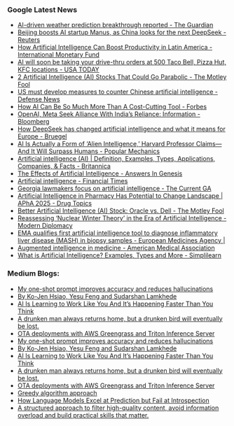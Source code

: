 ### Google Latest News
<!-- GOOGLE-NEWS-CONTENT:START -->

- [AI-driven weather prediction breakthrough reported - The Guardian](https://news.google.com/rss/articles/CBMiuAFBVV95cUxORjh1cUNFeHlMWUhpZ3BZTDV1VTlJMkV2aDZKRURoWGdKRzV0ekE5d0xIb1JXZGZBajktT25lS0xMQ0FwTHRVZTVySk5JbTQ0T3l3cDNoeDhEdm9FVDdOQjZKVUJfN3JSM2hjTmdCOW9RMlpsYVdyZXMxX3RURzJMNWd0U3ZCY24wZXRiNWRjYVNvUGhEcDRJcnRnazlFQzhMMGVtcVgtZGZuUUdhOG5oUEU2M3NJdl9x?oc=5)
- [Beijing boosts AI startup Manus, as China looks for the next DeepSeek - Reuters](https://news.google.com/rss/articles/CBMixwFBVV95cUxPNGhYRWg3LUxVMWFjSmNMdU84WXAtNURHeGo2MDhXaEhSWVZlSzFUX2FIZGdQVmluWFBCRGZPRjJJbmpmNlNqT0hxX3hRNVJDem9WcDJMVnJEd0E3VFRrZGNiOXQwZHJpMVVVdnNSb29UQ3JsdXVFZU02TnBzZkxfODZEcVVNT2dxODlpMkdxSlBEWWdyNm5Td0dIVE8tOEtWbDF6clZWajRZUnkwcEo3WC0ydDNSejU0dENBRnp2TWhTT0VodGZB?oc=5)
- [How Artificial Intelligence Can Boost Productivity in Latin America - International Monetary Fund](https://news.google.com/rss/articles/CBMitwFBVV95cUxOVHV6VEs4TlNVaWdMQjVfTEo1OGIyM0IyWjVVU0FDNElMc001ZFloWVNhZkM4RXJXUDBueGtkbzBNLVhMcm1YbDRzZ0sxVUhFQWpSVk5aM3RzaWk5LWsyMHlZM0tTYm1HcnN2RURKZUxpY0VDb3pmT2YyTzI1UnNadWt2REQ3NzFtc3daZ2ZRaktwLVE3OUtYNEJ5MmFXVDRwNDgyY01iVV93all2RkpBZUQ4d0p3UTA?oc=5)
- [AI will soon be taking your drive-thru orders at 500 Taco Bell, Pizza Hut, KFC locations - USA TODAY](https://news.google.com/rss/articles/CBMiswFBVV95cUxQSFpWOW1QWUI3cGZnRHg1aFdZZkFta0U0TDZ2aE5KOXdLTXpBQ0Q2eDNEWFI4dnowdDVHdlhuaFAzajh3Xzktc1FUSW5LQ2pXN3MwQ3lKcmlvTlNWMjcwaDdMTDhnNlVJMWxRV05GajdHUzllTGo5bzZxSi1wR0p0Vld3VG5Oc09mZmlhdkExUHlhQTJZbmdmTG42Q1hwLXpkX2VOSEdRYmhIUkxBcHBhMVlQcw?oc=5)
- [2 Artificial Intelligence (AI) Stocks That Could Go Parabolic - The Motley Fool](https://news.google.com/rss/articles/CBMikwFBVV95cUxOMkREOExhZmQxa0xCcjhlZFFiVjFQSDVaeXdjUDBQbXZCOXB5ZkNmSTVRQkdXWjJBM19iNjNwc1JielhfdS1LRThhLTNkcThJeVlROFpaaC03cWlIcVJaUlZFXzFLcUFzRURCVlBJRmRwVFNXN3M4MDVhYThtUWVNZFdzV2NmZHJDc0NRZTFxTl9yU1E?oc=5)
- [US must develop measures to counter Chinese artificial intelligence - Defense News](https://news.google.com/rss/articles/CBMitgFBVV95cUxQb0FZZmNSOEphVHhJRXlKNzhFQ1hVd2pfTmp1R3NOZjc4QnpFR1liMFZEYmZ0aU1FMXhaZlptNk5tcWlwVnZ4VDZNa1FEQ29XNTdKbDU5VG1uN25FN1ZvRDFvMGVOMjBuM3RONDh1cVItQ2FhYXpvVFhWY3BfUVh4TzAtOUQ2Nm5FSnA1YXlUcEtrVjgwWERUN3BHcWNOMHBIajg5M2YtakIzS2xSOG5fUG05QjlSUQ?oc=5)
- [How AI Can Be So Much More Than A Cost-Cutting Tool - Forbes](https://news.google.com/rss/articles/CBMipgFBVV95cUxNNUdxaEJWSkpLME5jVmF2OXRFcWdSZEpJWHo1REIyWnB1Um9pREtSd0dhT01tQklJbk9vWXlDQTA1UThDWExQenctcHc5aXVyUEt4alg0OXF3YlJmVDFvdTBoUl9mbi1GZFl2Rkh4NUFZWG5hLVJ2SXFLdWlDUlUtemh4WXFLV2ZYT3ZlUFFvXzBkWmFYZ1BuUTJpMVdPSmxiYTNVY0RR?oc=5)
- [OpenAI, Meta Seek Alliance With India’s Reliance: Information - Bloomberg](https://news.google.com/rss/articles/CBMirwFBVV95cUxNSzJHamZ0elViaFkyb01RYUctWkZacThfMnVoVjNfb0w1OE4xM01vUWQ4QXVoZm5tSlR0bnR5a3NKWXJ3XzFTV1BzcEdTSldhSjBHeFpVWkVtcnoxNjhwVEs5WHBpN09URklBeWNvNnFtMThXdElYWU9CMEVoRERlTmhlVVJyUWZzTTVmU191TEVXRTZ1VkthZXRMSm9ZRlJLelVIRkJfLXN1T0w0M1Bv?oc=5)
- [How DeepSeek has changed artificial intelligence and what it means for Europe - Bruegel](https://news.google.com/rss/articles/CBMirwFBVV95cUxQZ2xwWFd1dkJCYWMwckJ1N1Z5THROUHNGeV9vamswOFp5Y1kydVIyNVNqSmVyTGRZYUFURU1pc3prc3hXblQxYmQ0TDJ0ZEVlcGJLalcxUlF3c0xKaVp4RWpZYU9EWXBSNkVRaXl6SEt0VTZXS2hVNjBxNkh1UFRROHJOX3ZUV2lnYVBpaVdnaThhLXVnQmhCTkRzeUpmeDJVQW9UdW9VUkpfQmxQZzA0?oc=5)
- [AI Is Actually a Form of ‘Alien Intelligence,’ Harvard Professor Claims—And It Will Surpass Humans - Popular Mechanics](https://news.google.com/rss/articles/CBMiogFBVV95cUxNRURPNVFnbWtBemU5dGZfbUIyNGY3eW1wbjVlOXd2aXJ0NGVNX3laVEtWSDJFdmdYbGVwOC1NOXh6MDJzckFPTjNiSVdSdEFwT0d2eEtIZE5YV3VFakd5d0dOcU8tWEk5SWhRZVhYWWVtOVFMRUZCV2ZUWklGWElCRGRWQXJDRjJMMkNCUzEzZTFaQ1VNNUR0Q0p3WElUUmNjTWc?oc=5)
- [Artificial intelligence (AI) | Definition, Examples, Types, Applications, Companies, & Facts - Britannica](https://news.google.com/rss/articles/CBMibkFVX3lxTE91d3p4QUEyLUdkaGwtSVItNUZLNmlxQWRMeC11aXpDaFl4UEl3QmZockRzN2NidmlJN2RnZGhHSzBNbU1zcDRCMEtIbVEtYWk4QXh3UkRabmVOMjJ1UmJxM2N6U3d6cUJ5c1dydmZR?oc=5)
- [The Effects of Artificial Intelligence - Answers In Genesis](https://news.google.com/rss/articles/CBMigAFBVV95cUxQVjdjSU45QVVncUQwemdWb3Zpb0NQcDNtQVRRTC1hSml0T3hIX1c1ekpsWkI1NC0tS3AzZzVKa0hhQnBFenFFVzYxVkpzMG5lZ08zaS1jcWYycktzRmFBOC03U0MzUjQyLXR4YW8wVl9wUlFCb2tOdjN2MFNpa3VLag?oc=5)
- [Artificial intelligence - Financial Times](https://news.google.com/rss/articles/CBMiVEFVX3lxTE5FTzJRQzF3b1BLQ2ZZOTBfOGdzX051dnhBQ0VzUGtWN3Ntd1R5ZzZoMVJUZG9YLW95dXN5TWpZaXozWVRMaHhUQ2tfQjc0V21WZmVxYw?oc=5)
- [Georgia lawmakers focus on artificial intelligence - The Current GA](https://news.google.com/rss/articles/CBMilAFBVV95cUxNYnBiWnhHeWRCS20wZmstR1FYUVRRUU1RM0IxZ05mdWlsb0RLRG1rOUtXNEQtaFNYaFB6ZGlVbDNBbzRaZGxVTG9CczI5eTFxenA2Z0RXNTlzNVdZVW9pUHJLREp1cXlhSnVPTkZzV0VsQlBJZUYyX1p3d0FqdTE1UnBCQWtUQjdoc0w5cEQzVlB5cWYy?oc=5)
- [Artificial Intelligence in Pharmacy Has Potential to Change Landscape | APhA 2025 - Drug Topics](https://news.google.com/rss/articles/CBMisAFBVV95cUxQbVJJc0hnVjdZVllLOHFKZEh0b3NZSlplX1JfaWJ4bWRETGJZRnJGc2VHRzJQdjZLbGRISnBqNkxiVmFGN2RBTDNJb25TU3VZWHF2T0trVHpUQS1BNjdwcnhhS3FVUXlHcms2NGIwalpSWEJ0clVweTdXcXYzaVMtbDg2ZWVzVElxeG1WNEtnR2dHUWNQLW44NUdZV1Zxd1pmak1FblpyUndkQkg3WTJpdA?oc=5)
- [Better Artificial Intelligence (AI) Stock: Oracle vs. Dell - The Motley Fool](https://news.google.com/rss/articles/CBMilgFBVV95cUxQRXQ4elpXTTZfR2dPZGZfcm9rOFprVDh5NFR3MXFwN0dVR205dVpsMk96YjA2SU9pdGRBSkNTUW9yblkyaTNGUE1fcEJKby1SUHRzRWVFb01FZlotaGNNeUlBRkhQUnhyWWNHNHlPd3VOSEdqTGdQNlpFYzdrR3ZRclJpZml4YWoyeUdlczB4YUZmaU1jQVE?oc=5)
- [Reassessing ‘Nuclear Winter Theory’ in the Era of Artificial Intelligence - Modern Diplomacy](https://news.google.com/rss/articles/CBMirwFBVV95cUxOMUpIdVQ5VDh6SGlQSXZwQXl5VzNScFlHZl91a2tNcnhYcjljeHVSTXFiblM3UjRBSXRuTVA2VklkY3ZaNHJ5aE80ZjdpV0kzbFpkakcwWGNrMV9fMlFlWTZOellVc3RfZEs3ZURvNkozWDVaaGhENTBnLU5OaHRlLTMtbk1XRnVPbUlvVnZNLUVmVnY4R0JUV2plU1JYRTlZWUtob3o5aFMyRWZyTHhz?oc=5)
- [EMA qualifies first artificial intelligence tool to diagnose inflammatory liver disease (MASH) in biopsy samples - European Medicines Agency |](https://news.google.com/rss/articles/CBMi1AFBVV95cUxPdFRzbTZwaXlnVnF1aXBpTURweWl5S2dqVDNSYmY2YnR0ODlfQjRHaTExZnl0cXZkNzBHbXBUZjROTVlHNnZ3alBUcWtmS3RCTjg1SnpNSEdHNFJtbmZ2em5ZUVhhUWk4WlNoSnFsemJnMGdzOWJsaFUzVTFOdmJiY0FtUDQ5WDdNb2kyTXRkbWk0OTl1eFJaTkVPUDVZMGNMeG9nTTdFcktta0NTS1A1Ymt3TldtLXRtaGFrbmF5LTNzUVNoWlJPcVY3d1lyU2NWT00tSQ?oc=5)
- [Augmented intelligence in medicine - American Medical Association](https://news.google.com/rss/articles/CBMijAFBVV95cUxPeUZ0UTJTcnpROXdXYWxHdDJMejBwVm9xZ1FtTFVnOHBHTTV5NDY1NFBRd0JzM2h6Qk1BZXVLeEhYWThQMVFoa3J3bGFFYVN6VjVnS3JvWDdRUjVxbHo4bEtaOWwxd1FXd01pYWxmYzRJWE9LMWtaM2FqS1BPdkJKYXNPSlRhcFpDUTVQSQ?oc=5)
- [What is Artificial Intelligence? Examples, Types and More - Simplilearn](https://news.google.com/rss/articles/CBMipAFBVV95cUxPVVFqUGlIQ0dCX0hxVDg0V3cxbjZKQ0dpZFZoNF9GV3dFb1I1V3hZZDBzTE4tZk92bzdBNmlTbS1NVTF4ZDVrdDNTQjctN292UjJnTloySjUtbnRjdXF5QTBhc1V3RzdYMTR0Q0ctRTNORTI2WllGQnhwMWpFVHBXRmhJRnVtd2JaSXctcHVETElfWkpsMlRuY3RkMVZfdXVKNnVMSg?oc=5)<!-- GOOGLE-NEWS-CONTENT:END -->

### Medium Blogs:
<!-- MEDIUM-CONTENT:START -->

- [My one-shot prompt improves accuracy and reduces hallucinations](https://medium.com/prompt-prompts/boost-ai-reasoning-with-intentional-hallucination-prompt-196d6cb1b3c6?source=topic_portal---recommended_stories---machine_learning---0-107--------------------e7faddfc_0f3d_48aa_ac57_15bfab8dd51a--------------)
- [By Ko-Jen Hsiao, Yesu Feng and Sudarshan Lamkhede](https://medium.com/@netflixtechblog/foundation-model-for-personalized-recommendation-1a0bd8e02d39?source=topic_portal---recommended_stories---machine_learning---1-107--------------------e7faddfc_0f3d_48aa_ac57_15bfab8dd51a--------------)
- [AI Is Learning to Work Like You And It’s Happening Faster Than You Think](https://medium.com/data-science-collective/the-moores-law-for-agent-autonomy-ai-s-exponential-revolution-21634e0734bb?source=topic_portal---recommended_stories---machine_learning---2-107--------------------e7faddfc_0f3d_48aa_ac57_15bfab8dd51a--------------)
- [A drunken man always returns home, but a drunken bird will eventually be lost.](https://medium.com/the-quantastic-journal/a-simple-look-at-simple-random-walks-6e2fa1533718?source=topic_portal---recommended_stories---machine_learning---3-107--------------------e7faddfc_0f3d_48aa_ac57_15bfab8dd51a--------------)
- [OTA deployments with AWS Greengrass and Triton Inference Server](https://medium.com/@jjn62/deploying-real-time-vision-applications-on-edge-c5c940042b89?source=topic_portal---recommended_stories---machine_learning---4-107--------------------e7faddfc_0f3d_48aa_ac57_15bfab8dd51a--------------)
- [My one-shot prompt improves accuracy and reduces hallucinations](https://medium.com/prompt-prompts/boost-ai-reasoning-with-intentional-hallucination-prompt-196d6cb1b3c6?source=topic_portal---recommended_stories---machine_learning---0-107--------------------e7faddfc_0f3d_48aa_ac57_15bfab8dd51a--------------)
- [By Ko-Jen Hsiao, Yesu Feng and Sudarshan Lamkhede](https://medium.com/@netflixtechblog/foundation-model-for-personalized-recommendation-1a0bd8e02d39?source=topic_portal---recommended_stories---machine_learning---1-107--------------------e7faddfc_0f3d_48aa_ac57_15bfab8dd51a--------------)
- [AI Is Learning to Work Like You And It’s Happening Faster Than You Think](https://medium.com/data-science-collective/the-moores-law-for-agent-autonomy-ai-s-exponential-revolution-21634e0734bb?source=topic_portal---recommended_stories---machine_learning---2-107--------------------e7faddfc_0f3d_48aa_ac57_15bfab8dd51a--------------)
- [A drunken man always returns home, but a drunken bird will eventually be lost.](https://medium.com/the-quantastic-journal/a-simple-look-at-simple-random-walks-6e2fa1533718?source=topic_portal---recommended_stories---machine_learning---3-107--------------------e7faddfc_0f3d_48aa_ac57_15bfab8dd51a--------------)
- [OTA deployments with AWS Greengrass and Triton Inference Server](https://medium.com/@jjn62/deploying-real-time-vision-applications-on-edge-c5c940042b89?source=topic_portal---recommended_stories---machine_learning---4-107--------------------e7faddfc_0f3d_48aa_ac57_15bfab8dd51a--------------)
- [Greedy algorithm approach](https://medium.com/gitconnected/maximizing-simple-rag-performance-using-rl-in-python-d4c14cbadf59?source=topic_portal---recommended_stories---machine_learning---5-107--------------------e7faddfc_0f3d_48aa_ac57_15bfab8dd51a--------------)
- [How Language Models Excel at Prediction but Fail at Introspection](https://medium.com/gitconnected/the-socratic-ai-knows-others-but-not-itself-7c2efadbe92c?source=topic_portal---recommended_stories---machine_learning---6-107--------------------e7faddfc_0f3d_48aa_ac57_15bfab8dd51a--------------)
- [A structured approach to filter high-quality content, avoid information overload and build practical skills that matter.](https://medium.com/data-science-collective/how-to-skip-the-ai-buzzwords-and-find-reliable-expert-information-f32abe1061a1?source=topic_portal---recommended_stories---machine_learning---7-107--------------------e7faddfc_0f3d_48aa_ac57_15bfab8dd51a--------------)<!-- MEDIUM-CONTENT:END -->
